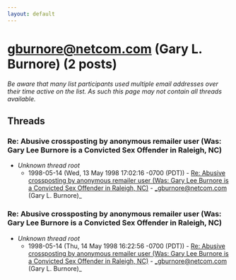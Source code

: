 ```yaml
---
layout: default
---
```


# gburnore@netcom.com (Gary L. Burnore) (2 posts)

_Be aware that many list participants used multiple email addresses over their time active on the list. As such this page may not contain all threads available._

## Threads

### Re: Abusive crossposting by anonymous remailer user (Was: Gary Lee Burnore is a Convicted Sex Offender in Raleigh, NC)
+ _Unknown thread root_
  + 1998-05-14 (Wed, 13 May 1998 17:02:16 -0700 (PDT)) - [Re: Abusive crossposting by anonymous remailer user (Was: Gary Lee Burnore is a Convicted Sex Offender in Raleigh, NC)](/archive/1998/05/3f1056ff330edc3021fac4f9a1ecc016245e7cf6bc1bc9fa60881400472213a4) - _gburnore@netcom.com (Gary L. Burnore)_

### Re: Abusive crossposting by anonymous remailer user (Was: Gary Lee Burnore is a Convicted Sex Offender in Raleigh, NC)
+ _Unknown thread root_
  + 1998-05-14 (Thu, 14 May 1998 16:22:56 -0700 (PDT)) - [Re: Abusive crossposting by anonymous remailer user (Was: Gary Lee Burnore is a Convicted Sex Offender in Raleigh, NC)](/archive/1998/05/e70676ff069cd59db90595141a6278bb79c8c2f18744025541d1ab7d9865c6f2) - _gburnore@netcom.com (Gary L. Burnore)_

